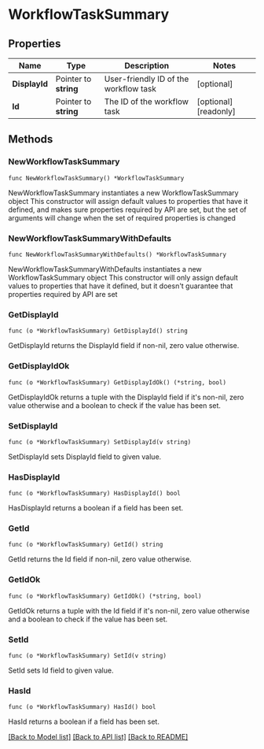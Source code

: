 # WorkflowTaskSummary

## Properties

Name | Type | Description | Notes
------------ | ------------- | ------------- | -------------
**DisplayId** | Pointer to **string** | User-friendly ID of the workflow task | [optional] 
**Id** | Pointer to **string** | The ID of the workflow task | [optional] [readonly] 

## Methods

### NewWorkflowTaskSummary

`func NewWorkflowTaskSummary() *WorkflowTaskSummary`

NewWorkflowTaskSummary instantiates a new WorkflowTaskSummary object
This constructor will assign default values to properties that have it defined,
and makes sure properties required by API are set, but the set of arguments
will change when the set of required properties is changed

### NewWorkflowTaskSummaryWithDefaults

`func NewWorkflowTaskSummaryWithDefaults() *WorkflowTaskSummary`

NewWorkflowTaskSummaryWithDefaults instantiates a new WorkflowTaskSummary object
This constructor will only assign default values to properties that have it defined,
but it doesn't guarantee that properties required by API are set

### GetDisplayId

`func (o *WorkflowTaskSummary) GetDisplayId() string`

GetDisplayId returns the DisplayId field if non-nil, zero value otherwise.

### GetDisplayIdOk

`func (o *WorkflowTaskSummary) GetDisplayIdOk() (*string, bool)`

GetDisplayIdOk returns a tuple with the DisplayId field if it's non-nil, zero value otherwise
and a boolean to check if the value has been set.

### SetDisplayId

`func (o *WorkflowTaskSummary) SetDisplayId(v string)`

SetDisplayId sets DisplayId field to given value.

### HasDisplayId

`func (o *WorkflowTaskSummary) HasDisplayId() bool`

HasDisplayId returns a boolean if a field has been set.

### GetId

`func (o *WorkflowTaskSummary) GetId() string`

GetId returns the Id field if non-nil, zero value otherwise.

### GetIdOk

`func (o *WorkflowTaskSummary) GetIdOk() (*string, bool)`

GetIdOk returns a tuple with the Id field if it's non-nil, zero value otherwise
and a boolean to check if the value has been set.

### SetId

`func (o *WorkflowTaskSummary) SetId(v string)`

SetId sets Id field to given value.

### HasId

`func (o *WorkflowTaskSummary) HasId() bool`

HasId returns a boolean if a field has been set.


[[Back to Model list]](../README.md#documentation-for-models) [[Back to API list]](../README.md#documentation-for-api-endpoints) [[Back to README]](../README.md)


